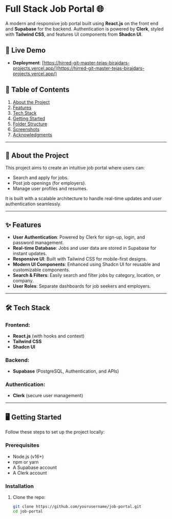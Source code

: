 # Full Stack Job Portal 🌐

A modern and responsive job portal built using **React.js** on the front end and **Supabase** for the backend. Authentication is powered by **Clerk**, styled with **Tailwind CSS**, and features UI components from **Shadcn UI**.

## 🚀 Live Demo
-  **Deployment**: [https://hirred-git-master-tejas-birajdars-projects.vercel.app/](https://hirred-git-master-tejas-birajdars-projects.vercel.app/)  


## 📖 Table of Contents
1. [About the Project](#about-the-project)
2. [Features](#features)
3. [Tech Stack](#tech-stack)
4. [Getting Started](#getting-started)
5. [Folder Structure](#folder-structure)
6. [Screenshots](#screenshots)
7. [Acknowledgments](#acknowledgments)

---

## 📝 About the Project

This project aims to create an intuitive job portal where users can:
- Search and apply for jobs.
- Post job openings (for employers).
- Manage user profiles and resumes.

It is built with a scalable architecture to handle real-time updates and user authentication seamlessly.

---

## ✨ Features

- **User Authentication**: Powered by Clerk for sign-up, login, and password management.
- **Real-time Database**: Jobs and user data are stored in Supabase for instant updates.
- **Responsive UI**: Built with Tailwind CSS for mobile-first designs.
- **Modern UI Components**: Enhanced using Shadcn UI for reusable and customizable components.
- **Search & Filters**: Easily search and filter jobs by category, location, or company.
- **User Roles**: Separate dashboards for job seekers and employers.

---

## 🛠️ Tech Stack

### Frontend:
- **React.js** (with hooks and context)
- **Tailwind CSS**
- **Shadcn UI**

### Backend:
- **Supabase** (PostgreSQL, Authentication, and APIs)

### Authentication:
- **Clerk** (secure user management)

---

## 🖥️ Getting Started

Follow these steps to set up the project locally:

### Prerequisites
- Node.js (v16+)
- npm or yarn
- A Supabase account
- A Clerk account

### Installation

1. Clone the repo:
   ```bash
   git clone https://github.com/yourusername/job-portal.git
   cd job-portal
